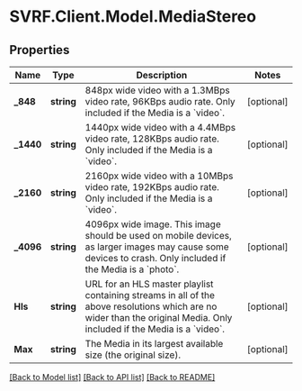 # SVRF.Client.Model.MediaStereo
## Properties

Name | Type | Description | Notes
------------ | ------------- | ------------- | -------------
**_848** | **string** | 848px wide video with a 1.3MBps video rate, 96KBps audio rate. Only included if the Media is a &#x60;video&#x60;. | [optional] 
**_1440** | **string** | 1440px wide video with a 4.4MBps video rate, 128KBps audio rate. Only included if the Media is a &#x60;video&#x60;. | [optional] 
**_2160** | **string** | 2160px wide video with a 10MBps video rate, 192KBps audio rate. Only included if the Media is a &#x60;video&#x60;. | [optional] 
**_4096** | **string** | 4096px wide image. This image should be used on mobile devices, as larger images may cause some devices to crash. Only included if the Media is a &#x60;photo&#x60;. | [optional] 
**Hls** | **string** | URL for an HLS master playlist containing streams in all of the above resolutions which are no wider than the original Media. Only included if the Media is a &#x60;video&#x60;. | [optional] 
**Max** | **string** | The Media in its largest available size (the original size). | [optional] 

[[Back to Model list]](../README.md#documentation-for-models) [[Back to API list]](../README.md#documentation-for-api-endpoints) [[Back to README]](../README.md)


